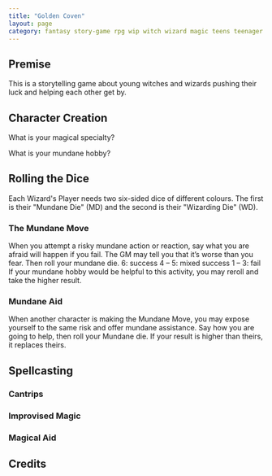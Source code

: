 ```yaml
---
title: "Golden Coven"
layout: page
category: fantasy story-game rpg wip witch wizard magic teens teenager
---
```


## Premise
This is a storytelling game about young witches and wizards pushing their luck and helping each other get by. 

## Character Creation

What is your magical specialty?

What is your mundane hobby?

## Rolling the Dice

Each Wizard's Player needs two six-sided dice of different colours. The first is their "Mundane Die" (MD) and the second is their "Wizarding Die" (WD).

### The Mundane Move
When you attempt a risky mundane action or reaction, say what you are afraid will happen if you fail. The GM may tell you that it’s worse than you fear. Then roll your mundane die.
6: success
4 – 5: mixed success
1 – 3: fail
If your mundane hobby would be helpful to this activity, you may reroll and take the higher result.

### Mundane Aid
When another character is making the Mundane Move, you may expose yourself to the same risk and offer mundane assistance. Say how you are going to help, then roll your Mundane die. If your result is higher than theirs, it replaces theirs.

## Spellcasting

### Cantrips

### Improvised Magic

### Magical Aid

## Credits
